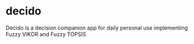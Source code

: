 # decido
Decido is a decision companion app for daily personal use implementing Fuzzy VIKOR and Fuzzy TOPSIS
